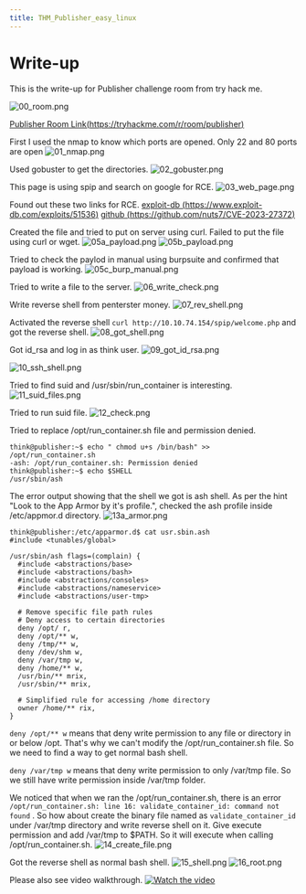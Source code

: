 ```yaml
---
title: THM_Publisher_easy_linux
---
```


# Write-up

This is the write-up for Publisher challenge room from try hack me.

![00_room.png](./_resources/00_room.png)


[Publisher Room Link(https://tryhackme.com/r/room/publisher)](https://tryhackme.com/r/room/publisher)

First I used the nmap to know which ports are opened. Only 22 and 80 ports are open
![01_nmap.png](./_resources/01_nmap.png)


Used gobuster to get the directories.
![02_gobuster.png](./_resources/02_gobuster.png)


This page is using spip and search on google for RCE.
![03_web_page.png](./_resources/03_web_page.png)


Found out these two links for RCE.
[exploit-db (https://www.exploit-db.com/exploits/51536)](https://www.exploit-db.com/exploits/51536)
[github (https://github.com/nuts7/CVE-2023-27372)](https://github.com/nuts7/CVE-2023-27372)

Created the file and tried to put on server using curl. Failed to put the file using curl or wget.
![05a_payload.png](./_resources/05a_payload.png)
![05b_payload.png](./_resources/05b_payload.png)


Tried to check the paylod in manual using burpsuite and confirmed that payload is working.
![05c_burp_manual.png](./_resources/05c_burp_manual.png)


Tried to write a file to the server.
![06_write_check.png](./_resources/06_write_check.png)


Write reverse shell from penterster money.
![07_rev_shell.png](./_resources/07_rev_shell.png)


Activated the reverse shell `curl http://10.10.74.154/spip/welcome.php` and got the reverse shell.
![08_got_shell.png](./_resources/08_got_shell.png)


Got id_rsa and log in as think user.
![09_got_id_rsa.png](./_resources/09_got_id_rsa.png)

![10_ssh_shell.png](./_resources/10_ssh_shell.png)


Tried to find suid and /usr/sbin/run_container is interesting.
![11_suid_files.png](./_resources/11_suid_files.png)


Tried to run suid file.
![12_check.png](./_resources/12_check.png)


Tried to replace /opt/run_container.sh file and permission denied.
```
think@publisher:~$ echo " chmod u+s /bin/bash" >> /opt/run_container.sh
-ash: /opt/run_container.sh: Permission denied
think@publisher:~$ echo $SHELL
/usr/sbin/ash
```

The error output showing that the shell we got is ash shell. As per the hint "Look to the App Armor by it's profile.", checked the ash profile inside /etc/appmor.d directory.
![13a_armor.png](./_resources/13a_armor.png)
```
think@publisher:/etc/apparmor.d$ cat usr.sbin.ash
#include <tunables/global>

/usr/sbin/ash flags=(complain) {
  #include <abstractions/base>
  #include <abstractions/bash>
  #include <abstractions/consoles>
  #include <abstractions/nameservice>
  #include <abstractions/user-tmp>

  # Remove specific file path rules
  # Deny access to certain directories
  deny /opt/ r,
  deny /opt/** w,
  deny /tmp/** w,
  deny /dev/shm w,
  deny /var/tmp w,
  deny /home/** w,
  /usr/bin/** mrix,
  /usr/sbin/** mrix,

  # Simplified rule for accessing /home directory
  owner /home/** rix,
}
```

`deny /opt/** w` means that deny write permission to any file or directory in or below /opt. That's why we can't modify the /opt/run_container.sh file. So we need to find a way to get normal bash shell.

`deny /var/tmp w` means that deny write permission to only /var/tmp file. So we still have write permission inside /var/tmp folder.

We noticed that when we ran the /opt/run_container.sh, there is an error `/opt/run_container.sh: line 16: validate_container_id: command not found` . So how about create the binary file named as `validate_container_id` under /var/tmp directory and write reverse shell on it. Give execute permission and add /var/tmp to $PATH. So it will execute when calling /opt/run_container.sh.
![14_create_file.png](./_resources/14_create_file.png)


Got the reverse shell as normal bash shell.
![15_shell.png](./_resources/15_shell.png)
![16_root.png](./_resources/16_root.png)

Please also see video walkthrough.
[![Watch the video](https://img.youtube.com/vi/v7__S5J9Vvk/default.jpg)](https://youtu.be/v7__S5J9Vvk)
